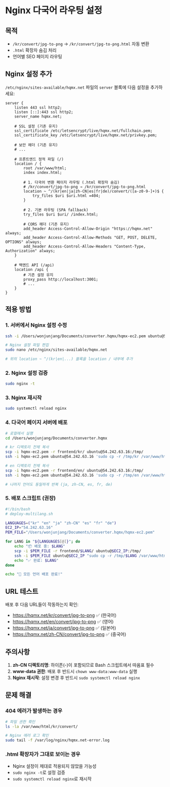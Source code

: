 # Nginx 다국어 라우팅 설정

## 목적
- `/kr/convert/jpg-to-png` → `/kr/convert/jpg-to-png.html` 자동 변환
- `.html` 확장자 숨김 처리
- 언어별 SEO 페이지 라우팅

## Nginx 설정 추가

`/etc/nginx/sites-available/hqmx.net` 파일의 `server` 블록에 다음 설정을 추가하세요:

```nginx
server {
    listen 443 ssl http2;
    listen [::]:443 ssl http2;
    server_name hqmx.net;

    # SSL 설정 (기존 유지)
    ssl_certificate /etc/letsencrypt/live/hqmx.net/fullchain.pem;
    ssl_certificate_key /etc/letsencrypt/live/hqmx.net/privkey.pem;

    # 보안 헤더 (기존 유지)
    # ...

    # 프론트엔드 정적 파일 (/)
    location / {
        root /var/www/html;
        index index.html;

        # 1. 다국어 변환 페이지 라우팅 (.html 확장자 숨김)
        # /kr/convert/jpg-to-png → /kr/convert/jpg-to-png.html
        location ~ ^/(kr|en|ja|zh-CN|es|fr|de)/convert/([a-z0-9-]+)$ {
            try_files $uri $uri.html =404;
        }

        # 2. 기본 라우팅 (SPA fallback)
        try_files $uri $uri/ /index.html;

        # CORS 헤더 (기존 유지)
        add_header Access-Control-Allow-Origin "https://hqmx.net" always;
        add_header Access-Control-Allow-Methods "GET, POST, DELETE, OPTIONS" always;
        add_header Access-Control-Allow-Headers "Content-Type, Authorization" always;
    }

    # 백엔드 API (/api)
    location /api {
        # 기존 설정 유지
        proxy_pass http://localhost:3001;
        # ...
    }
}
```

## 적용 방법

### 1. 서버에서 Nginx 설정 수정
```bash
ssh -i /Users/wonjunjang/Documents/converter.hqmx/hqmx-ec2.pem ubuntu@54.242.63.16

# Nginx 설정 파일 편집
sudo nano /etc/nginx/sites-available/hqmx.net

# 위의 location ~ ^/(kr|en|...) 블록을 location / 내부에 추가
```

### 2. Nginx 설정 검증
```bash
sudo nginx -t
```

### 3. Nginx 재시작
```bash
sudo systemctl reload nginx
```

### 4. 다국어 페이지 서버에 배포
```bash
# 로컬에서 실행
cd /Users/wonjunjang/Documents/converter.hqmx

# kr 디렉토리 전체 복사
scp -i hqmx-ec2.pem -r frontend/kr/ ubuntu@54.242.63.16:/tmp/
ssh -i hqmx-ec2.pem ubuntu@54.242.63.16 'sudo cp -r /tmp/kr /var/www/html/ && sudo chown -R www-data:www-data /var/www/html/kr'

# en 디렉토리 전체 복사
scp -i hqmx-ec2.pem -r frontend/en/ ubuntu@54.242.63.16:/tmp/
ssh -i hqmx-ec2.pem ubuntu@54.242.63.16 'sudo cp -r /tmp/en /var/www/html/ && sudo chown -R www-data:www-data /var/www/html/en'

# 나머지 언어도 동일하게 반복 (ja, zh-CN, es, fr, de)
```

### 5. 배포 스크립트 (권장)
```bash
#!/bin/bash
# deploy-multilang.sh

LANGUAGES=("kr" "en" "ja" "zh-CN" "es" "fr" "de")
EC2_IP="54.242.63.16"
PEM_FILE="/Users/wonjunjang/Documents/converter.hqmx/hqmx-ec2.pem"

for LANG in "${LANGUAGES[@]}"; do
    echo "📦 배포 중: $LANG"
    scp -i $PEM_FILE -r frontend/$LANG/ ubuntu@$EC2_IP:/tmp/
    ssh -i $PEM_FILE ubuntu@$EC2_IP "sudo cp -r /tmp/$LANG /var/www/html/ && sudo chown -R www-data:www-data /var/www/html/$LANG"
    echo "✅ 완료: $LANG"
done

echo "🎉 모든 언어 배포 완료!"
```

## URL 테스트

배포 후 다음 URL들이 작동하는지 확인:

- https://hqmx.net/kr/convert/jpg-to-png ✅ (한국어)
- https://hqmx.net/en/convert/jpg-to-png ✅ (영어)
- https://hqmx.net/ja/convert/jpg-to-png ✅ (일본어)
- https://hqmx.net/zh-CN/convert/jpg-to-png ✅ (중국어)

## 주의사항

1. **zh-CN 디렉토리명**: 하이픈(-)이 포함되므로 Bash 스크립트에서 따옴표 필수
2. **www-data 권한**: 배포 후 반드시 `chown www-data:www-data` 실행
3. **Nginx 재시작**: 설정 변경 후 반드시 `sudo systemctl reload nginx`

## 문제 해결

### 404 에러가 발생하는 경우
```bash
# 파일 권한 확인
ls -la /var/www/html/kr/convert/

# Nginx 에러 로그 확인
sudo tail -f /var/log/nginx/hqmx.net-error.log
```

### .html 확장자가 그대로 보이는 경우
- Nginx 설정이 제대로 적용되지 않았을 가능성
- `sudo nginx -t`로 설정 검증
- `sudo systemctl reload nginx`로 재시작
